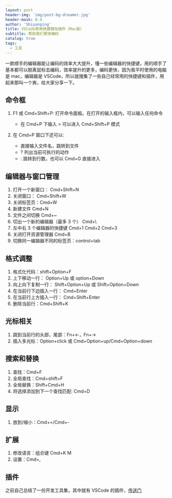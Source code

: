 ```yaml
---
layout: post
header-img: 'img/post-bg-dreamer.jpg'
header-mask: 0.4
author: 'Shiyanping'
title: VSCode常用快捷键及插件（Mac版）
subtitle: 帮助我们更快编码
catalog: true
tags:
  - 工具
---
```


一款顺手的编辑器能让编码的效率大大提升，懂一些编辑器的快捷键，用的顺手了基本都可以脱离鼠标去编码，效率提升的更多，编码更快，因为我平时使用的电脑是 mac，编辑器是 VSCode，所以就搜集了一些自己经常用的快捷键和插件，用起来那叫一个爽，给大家分享一下。

## 命令框

1. F1 或 Cmd+Shift+P: 打开命令面板。在打开的输入框内，可以输入任何命令

   - 在 Cmd+P 下输入 > 可以进入 Cmd+Shift+P 模式

2. 在 Cmd+P 窗口下还可以:

   - 直接输入文件名，跳转到文件
   - ? 列出当前可执行的动作
   - : 跳转到行数，也可以 Cmd+G 直接进入

## 编辑器与窗口管理

1. 打开一个新窗口： Cmd+Shift+N
2. 关闭窗口： Cmd+Shift+W
3. 关闭标签页：Cmd+W
4. 新建文件 Cmd+N
5. 文件之间切换 Cmd+~
6. 切出一个新的编辑器（最多 3 个） Cmd+\
7. 左中右 3 个编辑器的快捷键 Cmd+1 Cmd+2 Cmd+3
8. 关闭打开资源管理器 Cmd+B
9. 切换同一编辑器不同的标签页：control+tab

## 格式调整

1. 格式化代码：shift+Option+F
2. 上下移动一行： Option+Up 或 option+Down
3. 向上向下复制一行： Shift+Option+Up 或 Shift+Option+Down
4. 在当前行下边插入一行： Cmd+Enter
5. 在当前行上方插入一行： Cmd+Shift+Enter
6. 删除当前行：Cmd+Shift+K

## 光标相关

1. 跳到当前行的头部，尾部：Fn+←，Fn+→
2. 插入多光标：Option+click 或 Cmd+Option+up/Cmd+Option+down

## 搜索和替换

1. 查找：Cmd+F
2. 全局查找：Cmd+shift+F
3. 全局替换：Shift+Cmd+H
4. 将选择添加到下一个查找匹配: Cmd+D

## 显示

1. 放到/缩小：Cmd+=/Cmd+-

## 扩展

1. 修改语言：组合键 Cmd+K M
2. 设置：Cmd+,

## 插件

之前自己总结了一份开发工具集，其中就有 VSCode 的插件，[传送门](https://www.shiyanping.top/fe-tool/tools/vscode.html)
